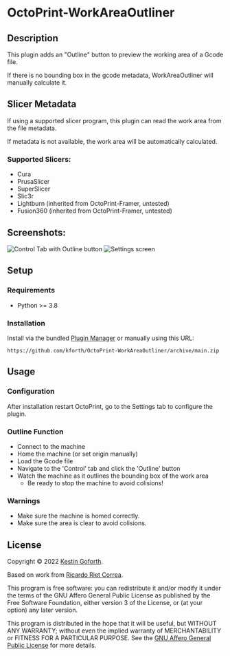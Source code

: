 
# OctoPrint-WorkAreaOutliner

## Description
This plugin adds an "Outline" button to preview the working area of a Gcode file.

If there is no bounding box in the gcode metadata, WorkAreaOutliner will manually calculate it.

## Slicer Metadata
If using a supported slicer program, this plugin can read the work area from the file metadata.

If metadata is not available, the work area will be automatically calculated.

### Supported Slicers:
- Cura
- PrusaSlicer
- SuperSlicer
- Slic3r
- Lightburn (inherited from OctoPrint-Framer, untested)
- Fusion360 (inherited from OctoPrint-Framer, untested)

## Screenshots:
![Control Tab with Outline button](https://raw.githubusercontent.com/kForth/plugins.octoprint.org/dev/WorkAreaOutliner/assets/img/plugins/WorkAreaOutliner/screen.png)
![Settings screen](https://raw.githubusercontent.com/kForth/plugins.octoprint.org/dev/WorkAreaOutliner/assets/img/plugins/WorkAreaOutliner/settings.png)

## Setup
### Requirements
- Python >= 3.8

### Installation
Install via the bundled [Plugin Manager](https://docs.octoprint.org/en/master/bundledplugins/pluginmanager.html) or manually using this URL:

    https://github.com/kforth/OctoPrint-WorkAreaOutliner/archive/main.zip

## Usage
### Configuration
After installation restart OctoPrint, go to the Settings tab to configure the plugin.

### Outline Function
- Connect to the machine
- Home the machine (or set origin manually)
- Load the Gcode file
- Navigate to the 'Control' tab and click the 'Outline' button
- Watch the machine as it outlines the bounding box of the work area
  - Be ready to stop the machine to avoid colisions!

### Warnings
- Make sure the machine is homed correctly.
- Make sure the area is clear to avoid colisions.

## License

Copyright © 2022 [Kestin Goforth](https://github.com/kforth/).

Based on work from [Ricardo Riet Correa](https://github.com/rriet/OctoPrint-Framer).

This program is free software: you can redistribute it and/or modify it under the terms of the GNU Affero General Public License as published by the Free Software Foundation, either version 3 of the License, or (at your option) any later version.

This program is distributed in the hope that it will be useful, but WITHOUT ANY WARRANTY; without even the implied warranty of MERCHANTABILITY or FITNESS FOR A PARTICULAR PURPOSE.  See the [GNU Affero General Public License](https://www.gnu.org/licenses/agpl-3.0.en.html) for more details.